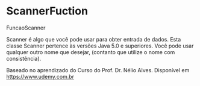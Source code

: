 # ScannerFuction
 FuncaoScanner

Scanner é algo que você pode usar para obter entrada de dados.
Esta classe Scanner pertence às versões Java 5.0 e superiores.
Você pode usar qualquer outro nome que desejar, (contanto que utilize
o nome com consistência).

Baseado no aprendizado do Curso do Prof. Dr. Nélio Alves.
Disponível em https://www.udemy.com.br



